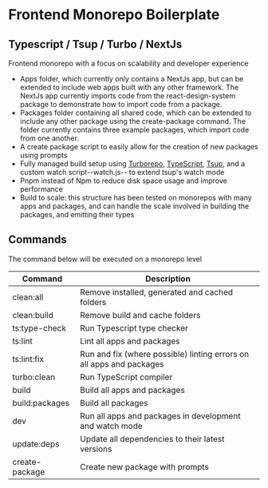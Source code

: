 # Frontend Monorepo Boilerplate

## Typescript / Tsup / Turbo / NextJs

Frontend monorepo with a focus on scalability and developer experience

- Apps folder, which currently only contains a NextJs app, but can be extended to include web apps built with any other framework. The NextJs app
  currently imports code from the react-design-system package to demonstrate how to import code from a package.
- Packages folder containing all shared code, which can be extended to include any other package using the create-package command. The folder
  currently contains three example packages, which import code from one another.
- A create package script to easily allow for the creation of new packages using prompts
- Fully managed build setup using [Turborepo](https://turborepo.org/), [TypeScript](https://github.com/microsoft/TypeScript), [Tsup](https://github.com/egoist/tsup), and a custom watch script--watch.js-- to extend tsup's watch mode
- Pnpm instead of Npm to reduce disk space usage and improve performance
- Build to scale: this structure has been tested on monorepos with many apps and packages, and can handle the scale involved in building the packages, and emitting their types

## Commands

The command below will be executed on a monorepo level

| Command        | Description                                                          |
| -------------- | -------------------------------------------------------------------- |
| clean:all      | Remove installed, generated and cached folders                       |
| clean:build    | Remove build and cache folders                                       |
| ts:type-check  | Run Typescript type checker                                          |
| ts:lint        | Lint all apps and packages                                           |
| ts:lint:fix    | Run and fix (where possible) linting errors on all apps and packages |
| turbo:clean    | Run TypeScript compiler                                              |
| build          | Build all apps and packages                                          |
| build:packages | Build all packages                                                   |
| dev            | Run all apps and packages in development and watch mode              |
| update:deps    | Update all dependencies to their latest versions                     |
| create-package | Create new package with prompts                                      |
